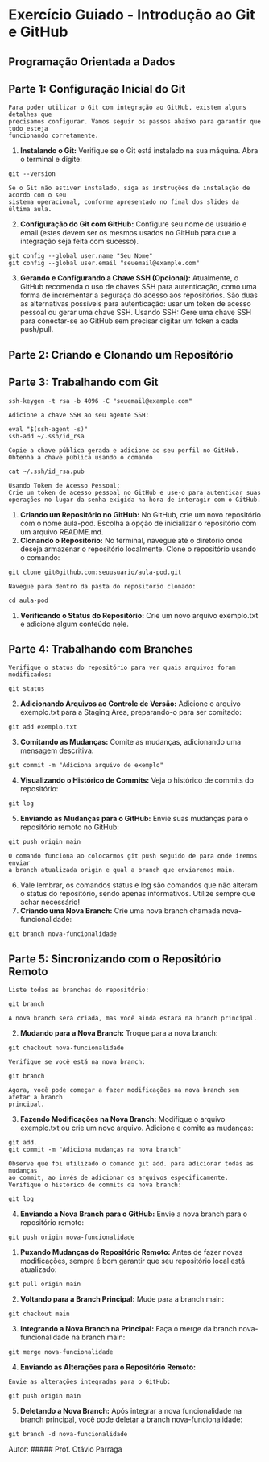 # Exercício Guiado - Introdução ao Git e GitHub

## Programação Orientada a Dados

## Parte 1: Configuração Inicial do Git

```
Para poder utilizar o Git com integração ao GitHub, existem alguns detalhes que
precisamos configurar. Vamos seguir os passos abaixo para garantir que tudo esteja
funcionando corretamente.
```
1. **Instalando o Git:**
    Verifique se o Git está instalado na sua máquina.
    Abra o terminal e digite:

```
git --version
```
```
Se o Git não estiver instalado, siga as instruções de instalação de acordo com o seu
sistema operacional, conforme apresentado no final dos slides da última aula.
```
2. **Configuração do Git com GitHub:**
    Configure seu nome de usuário e email (estes devem ser os mesmos usados no
    GitHub para que a integração seja feita com sucesso).

```
git config --global user.name "Seu Nome"
git config --global user.email "seuemail@example.com"
```
3. **Gerando e Configurando a Chave SSH (Opcional):**
    Atualmente, o GitHub recomenda o uso de chaves SSH para autenticação, como
    uma forma de incrementar a seguraça do acesso aos repositórios.
    São duas as alternativas possíveis para autenticação: usar um token de acesso
    pessoal ou gerar uma chave SSH.
    Usando SSH:
       Gere uma chave SSH para conectar-se ao GitHub sem precisar digitar um
       token a cada push/pull.


## Parte 2: Criando e Clonando um Repositório

## Parte 3: Trabalhando com Git

```
ssh-keygen -t rsa -b 4096 -C "seuemail@example.com"
```
```
Adicione a chave SSH ao seu agente SSH:
```
```
eval "$(ssh-agent -s)"
ssh-add ~/.ssh/id_rsa
```
```
Copie a chave pública gerada e adicione ao seu perfil no GitHub.
Obtenha a chave pública usando o comando
```
```
cat ~/.ssh/id_rsa.pub
```
```
Usando Token de Acesso Pessoal:
Crie um token de acesso pessoal no GitHub e use-o para autenticar suas
operações no lugar da senha exigida na hora de interagir com o GitHub.
```
1. **Criando um Repositório no GitHub:**
    No GitHub, crie um novo repositório com o nome aula-pod.
    Escolha a opção de inicializar o repositório com um arquivo README.md.
2. **Clonando o Repositório:**
    No terminal, navegue até o diretório onde deseja armazenar o repositório localmente.
    Clone o repositório usando o comando:

```
git clone git@github.com:seuusuario/aula-pod.git
```
```
Navegue para dentro da pasta do repositório clonado:
```
```
cd aula-pod
```
1. **Verificando o Status do Repositório:**
    Crie um novo arquivo exemplo.txt e adicione algum conteúdo nele.


## Parte 4: Trabalhando com Branches

```
Verifique o status do repositório para ver quais arquivos foram modificados:
```
```
git status
```
2. **Adicionando Arquivos ao Controle de Versão:**
    Adicione o arquivo exemplo.txt para a Staging Area, preparando-o para ser
    comitado:

```
git add exemplo.txt
```
3. **Comitando as Mudanças:**
    Comite as mudanças, adicionando uma mensagem descritiva:

```
git commit -m "Adiciona arquivo de exemplo"
```
4. **Visualizando o Histórico de Commits:**
    Veja o histórico de commits do repositório:

```
git log
```
5. **Enviando as Mudanças para o GitHub:**
    Envie suas mudanças para o repositório remoto no GitHub:

```
git push origin main
```
```
O comando funciona ao colocarmos git push seguido de para onde iremos enviar
a branch atualizada origin e qual a branch que enviaremos main.
```
6. Vale lembrar, os comandos status e log são comandos que não alteram o status do
    repositório, sendo apenas informativos. Utilize sempre que achar necessário!
1. **Criando uma Nova Branch:**
    Crie uma nova branch chamada nova-funcionalidade:

```
git branch nova-funcionalidade
```

## Parte 5: Sincronizando com o Repositório Remoto

```
Liste todas as branches do repositório:
```
```
git branch
```
```
A nova branch será criada, mas você ainda estará na branch principal.
```
2. **Mudando para a Nova Branch:**
    Troque para a nova branch:

```
git checkout nova-funcionalidade
```
```
Verifique se você está na nova branch:
```
```
git branch
```
```
Agora, você pode começar a fazer modificações na nova branch sem afetar a branch
principal.
```
3. **Fazendo Modificações na Nova Branch:**
    Modifique o arquivo exemplo.txt ou crie um novo arquivo.
    Adicione e comite as mudanças:

```
git add.
git commit -m "Adiciona mudanças na nova branch"
```
```
Observe que foi utilizado o comando git add. para adicionar todas as mudanças
ao commit, ao invés de adicionar os arquivos especificamente.
Verifique o histórico de commits da nova branch:
```
```
git log
```
4. **Enviando a Nova Branch para o GitHub:**
    Envie a nova branch para o repositório remoto:

```
git push origin nova-funcionalidade
```

1. **Puxando Mudanças do Repositório Remoto:**
    Antes de fazer novas modificações, sempre é bom garantir que seu repositório local
    está atualizado:

```
git pull origin main
```
2. **Voltando para a Branch Principal:**
    Mude para a branch main:

```
git checkout main
```
3. **Integrando a Nova Branch na Principal:**
    Faça o merge da branch nova-funcionalidade na branch main:

```
git merge nova-funcionalidade
```
4. **Enviando as Alterações para o Repositório Remoto:**

```
Envie as alterações integradas para o GitHub:
```
```
git push origin main
```
5. **Deletando a Nova Branch:**
    Após integrar a nova funcionalidade na branch principal, você pode deletar a branch
       nova-funcionalidade:

```
git branch -d nova-funcionalidade
```

Autor: ##### Prof. Otávio Parraga

